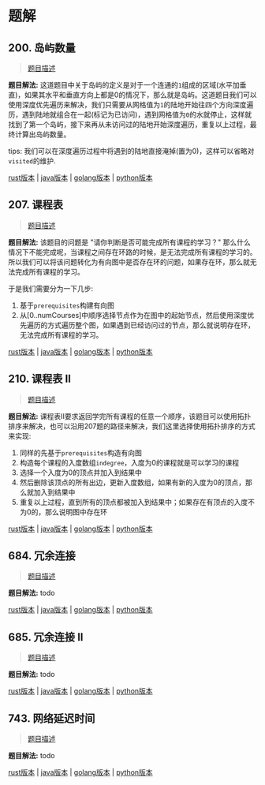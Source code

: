 # 题解

## 200. 岛屿数量

> [题目描述](https://leetcode-cn.com/problems/number-of-islands/)

**题目解法:** 这道题目中关于岛屿的定义是对于一个连通的`1`组成的区域(水平加垂直)，如果其水平和垂直方向上都是0的情况下，那么就是岛屿。这道题目我们可以使用深度优先遍历来解决，我们只需要从网格值为`1`的陆地开始往四个方向深度遍历，遇到陆地就组合在一起(标记为已访问)，遇到网格值为`0`的水就停止，这样就找到了第一个岛屿，接下来再从未访问过的陆地开始深度遍历，重复以上过程，最终计算出岛屿数量。

tips: 我们可以在深度遍历过程中将遇到的陆地直接淹掉(置为0)，这样可以省略对`visited`的维护.

[rust版本](../../../codes/rust/200.岛屿数量.rs) |
[java版本](../../../codes/java/200.岛屿数量.java) |
[golang版本](../../../codes/golang/200.岛屿数量.go) |
[python版本](../../../codes/python/200.岛屿数量.py)

## 207. 课程表

> [题目描述](https://leetcode-cn.com/problems/course-schedule/)

**题目解法:** 该题目的问题是 "请你判断是否可能完成所有课程的学习？" 那么什么情况下不能完成呢，当课程之间存在环路的时候，是无法完成所有课程的学习的。所以我们可以将该问题转化为有向图中是否存在环的问题，如果存在环，那么就无法完成所有课程的学习。

于是我们需要分为一下几步:

1. 基于`prerequisites`构建有向图
2. 从[0..numCourses]中顺序选择节点作为在图中的起始节点，然后使用深度优先遍历的方式遍历整个图，如果遇到已经访问过的节点，那么就说明存在环，无法完成所有课程的学习。

[rust版本](../../../codes/rust/207.课程表.rs) |
[java版本](../../../codes/java/207.课程表.java) |
[golang版本](../../../codes/golang/207.课程表.go) |
[python版本](../../../codes/python/207.课程表.py)

## 210. 课程表 II

> [题目描述](https://leetcode-cn.com/problems/course-schedule-ii/)

**题目解法:** 课程表II要求返回学完所有课程的任意一个顺序，该题目可以使用拓扑排序来解决，也可以沿用207题的路径来解决，我们这里选择使用拓扑排序的方式来实现:

1. 同样的先基于`prerequisites`构造有向图
2. 构造每个课程的入度数组`indegree`，入度为0的课程就是可以学习的课程
3. 选择一个入度为0的顶点并加入到结果中
4. 然后删除该顶点的所有出边，更新入度数组，如果有新的入度为0的顶点，那么就加入到结果中
5. 重复以上过程，直到所有的顶点都被加入到结果中；如果存在有顶点的入度不为0的，那么说明图中存在环

[rust版本](../../../codes/rust/210.课程表-ii.rs) |
[java版本](../../../codes/java/210.课程表-ii.java) |
[golang版本](../../../codes/golang/210.课程表-ii.go) |
[python版本](../../../codes/python/210.课程表-ii.py)

## 684. 冗余连接

> [题目描述](https://leetcode-cn.com/problems/redundant-connection/)

**题目解法:** todo

[rust版本](../../../codes/rust/684.冗余连接.rs) |
[java版本](../../../codes/java/684.冗余连接.java) |
[golang版本](../../../codes/golang/684.冗余连接.go) |
[python版本](../../../codes/python/684.冗余连接.py)

## 685. 冗余连接 II

> [题目描述](https://leetcode-cn.com/problems/redundant-connection-ii/)

**题目解法:** todo

[rust版本](../../../codes/rust/685.冗余连接-ii.rs) |
[java版本](../../../codes/java/685.冗余连接-ii.java) |
[golang版本](../../../codes/golang/685.冗余连接-ii.go) |
[python版本](../../../codes/python/685.冗余连接-ii.py)

## 743. 网络延迟时间

> [题目描述](https://leetcode-cn.com/problems/network-delay-time/)

**题目解法:** todo

[rust版本](../../../codes/rust/743.网络延迟时间.rs) |
[java版本](../../../codes/java/743.网络延迟时间.java) |
[golang版本](../../../codes/golang/743.网络延迟时间.go) |
[python版本](../../../codes/python/743.网络延迟时间.py)
